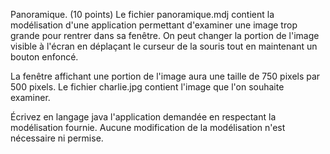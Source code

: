 Panoramique. (10 points) Le fichier panoramique.mdj contient la modélisation d'une application permettant d'examiner une image trop grande pour rentrer dans sa fenêtre. On peut changer la portion de l'image visible à l'écran en déplaçant le curseur de la souris tout en maintenant un bouton enfoncé.

La fenêtre affichant une portion de l'image aura une taille de 750 pixels par 500 pixels. Le fichier charlie.jpg contient l'image que l'on souhaite examiner.

Écrivez en langage java l'application demandée en respectant la modélisation fournie. Aucune modification de la modélisation n'est nécessaire ni permise.
